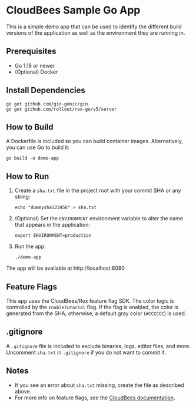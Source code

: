 # CloudBees Sample Go App

This is a simple demo app that can be used to identify the different build versions of the application as well as the environment they are running in.  

## Prerequisites

- Go 1.18 or newer
- (Optional) Docker

## Install Dependencies

```
go get github.com/gin-gonic/gin
go get github.com/rollout/rox-go/v5/server
```

## How to Build

A Dockerfile is included so you can build container images. Alternatively, you can use Go to build it:

```
go build -o demo-app
```

## How to Run

1. Create a `sha.txt` file in the project root with your commit SHA or any string:
   ```
   echo "dummysha123456" > sha.txt
   ```
2. (Optional) Set the `ENVIRONMENT` environment variable to alter the name that appears in the application:
   ```
   export ENVIRONMENT=production
   ```
3. Run the app:
   ```
   ./demo-app
   ```

The app will be available at http://localhost:8080

## Feature Flags

This app uses the CloudBees/Rox feature flag SDK. The color logic is controlled by the `EnableTutorial` flag. If the flag is enabled, the color is generated from the SHA; otherwise, a default gray color (`#CCCCCC`) is used.

## .gitignore

A `.gitignore` file is included to exclude binaries, logs, editor files, and more. Uncomment `sha.txt` in `.gitignore` if you do not want to commit it.

## Notes
- If you see an error about `sha.txt` missing, create the file as described above.
- For more info on feature flags, see the [CloudBees documentation](https://docs.cloudbees.com/docs/feature-management/latest/).
